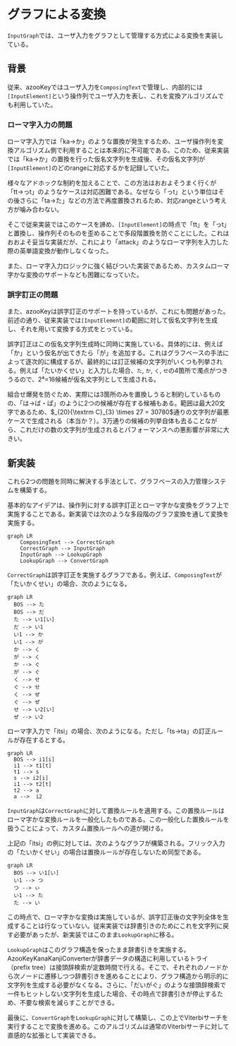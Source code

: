 #  グラフによる変換

`InputGraph`では、ユーザ入力をグラフとして管理する方式による変換を実装している。

## 背景

従来、azooKeyではユーザ入力を`ComposingText`で管理し、内部的には`[InputElement]`という操作列でユーザ入力を表し、これを変換アルゴリズムでも利用していた。

### ローマ字入力の問題

ローマ字入力では「ka→か」のような置換が発生するため、ユーザ操作列を変換アルゴリズム側で利用することは本来的に不可能である。このため、従来実装では「ka→か」の置換を行った仮名文字列を生成後、その仮名文字列が`[InputElement]`のどのrangeに対応するかを記録していた。

様々なアドホックな制約を加えることで、この方法はおおよそうまく行くが「tt→っt」のようなケースは対応困難である。なぜなら「っt」という単位はその後さらに「ta→た」などの方法で再度置換されるため、対応rangeという考え方が噛み合わない。

そこで従来実装ではこのケースを諦め、`[InputElement]`の時点で「tt」を「っt」と置換し、操作列そのものを歪めることで多段階置換を防ぐことにした。これはおおよそ妥当な実装だが、これにより「attack」のようなローマ字列を入力した際の英単語変換が動作しなくなった。

また、ローマ字入力ロジックに強く結びついた実装であるため、カスタムローマ字かな変換のサポートなども困難になっていた。

### 誤字訂正の問題

また、azooKeyは誤字訂正のサポートを持っているが、これにも問題があった。前述の通り、従来実装では`[InputElement]`の範囲に対して仮名文字列を生成し、それを用いて変換する方式をとっている。

誤字訂正はこの仮名文字列生成時に同時に実施している。具体的には、例えば「か」という仮名が出てきたら「が」を追加する。これはグラフベースの手法によって逐次的に構成するが、最終的には訂正候補の文字列がいくつも列挙される。例えば「たいかくせい」と入力した場合、`た`, `か`, `く`, `せ`の4箇所で濁点がつきうるので、2⁴=16候補が仮名文字列として生成される。

組合せ爆発を防ぐため、実際には3箇所のみを置換しうると制約しているものの、「は→ば・ぱ」のように2つの候補が存在する候補もある。範囲は最大20文字であるため、$_{20}{\textrm C}_{3} \times 27 = 30780$通りの文字列が最悪ケースで生成される（本当か？）。3万通りの候補の列挙自体も去ることながら、これだけの数の文字列が生成されるとパフォーマンスへの悪影響が非常に大きい。

## 新実装

これら2つの問題を同時に解決する手法として、グラフベースの入力管理システムを構築する。

基本的なアイデアは、操作列に対する誤字訂正とローマ字かな変換をグラフ上で実施することである。新実装では次のような多段階のグラフ変換を通して変換を実施する。

```mermaid
graph LR
    ComposingText --> CorrectGraph
    CorrectGraph --> InputGraph
    InputGraph --> LookupGraph
    LookupGraph --> ConvertGraph

```

`CorrectGraph`は誤字訂正を実施するグラフである。例えば、`ComposingText`が「たいかくせい」の場合、次のようになる。

```mermaid
graph LR
  BOS --> た
  BOS --> だ
  た --> い1[い]
  だ --> い1
  い1 --> か
  い1 --> が
  か --> く
  が --> く
  か --> ぐ
  が --> ぐ
  く --> せ
  ぐ --> せ
  く --> ぜ
  ぐ --> ぜ
  せ --> い2[い]
  ぜ --> い2
```

ローマ字入力で「itsi」の場合、次のようになる。ただし「ts→ta」の訂正ルールが存在するとする。

```mermaid
graph LR
  BOS --> i1[i]
  i1 --> t1[t]
  t1 --> s
  s --> i2[i]
  i1 --> t2[t]
  t2 --> a
  a -->  i2
```

`InputGraph`は`CorrectGraph`に対して置換ルールを適用する。この置換ルールはローマ字かな変換ルールを一般化したものである。この一般化した置換ルールを扱うことによって、カスタム置換ルールへの道が開ける。

上記の「itsi」の例に対しては、次のようなグラフが構築される。フリック入力の「たいかくせい」の場合は置換ルールが存在しないため同型である。

```mermaid
graph LR
  BOS --> い1[い]
  い1 --> つ
  つ --> ぃ
  い1 --> た
  た --> い
```

この時点で、ローマ字かな変換は実施しているが、誤字訂正後の文字列全体を生成することは行なっていない。従来実装では辞書引きのためにこれを文字列に戻す必要があったが、新実装ではこのまま`LookupGraph`に移る。

`LookupGraph`はこのグラフ構造を保ったまま辞書引きを実施する。AzooKeyKanaKanjiConverterが辞書データの構造に利用しているトライ（prefix tree）は接頭辞検索が定数時間で行える。そこで、それぞれのノードから次ノードに遷移しつつ辞書引きを進めることにより、グラフ構造から明示的に文字列を生成する必要がなくなる。さらに、「だいがぐ」のような接頭辞検索で一件もヒットしない文字列を生成した場合、その時点で辞書引きが停止するため、不要な検索を減らすことができる。

最後に、`ConvertGraph`を`LookupGraph`に対して構築し、この上でViterbiサーチを実行することで変換を進める。このアルゴリズムは通常のViterbiサーチに対して直感的な拡張として実装できる。
